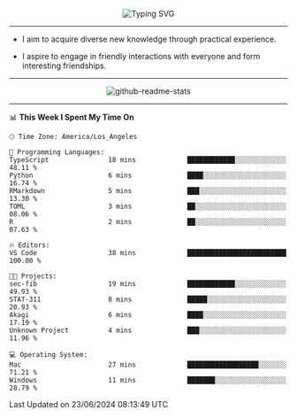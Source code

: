 <p align="center">
  <img src="https://readme-typing-svg.demolab.com?font=Fira+Code&weight=500&size=32&duration=2500&pause=1600&center=true&vCenter=true&random=false&width=1024&height=64&lines=Hi+there+%F0%9F%91%8B;I'm+delighted+you+could+make+it+here+%F0%9F%8E%89;I'm+Harry%2C+a+college+student+still+finding+my+way" alt="Typing SVG" />
</p>


---


- I aim to acquire diverse new knowledge through practical experience.

- I aspire to engage in friendly interactions with everyone and form interesting friendships.


---


<p align="center">
  <img src="https://github-readme-stats.vercel.app/api?username=Harry-Jing&show_icons=true" alt="github-readme-stats"/>
</p>


---

<!--START_SECTION:waka-->
📊 **This Week I Spent My Time On** 

```text
🕑︎ Time Zone: America/Los_Angeles

💬 Programming Languages: 
TypeScript               18 mins             ████████████░░░░░░░░░░░░░   48.11 % 
Python                   6 mins              ████░░░░░░░░░░░░░░░░░░░░░   16.74 % 
RMarkdown                5 mins              ███░░░░░░░░░░░░░░░░░░░░░░   13.30 % 
TOML                     3 mins              ██░░░░░░░░░░░░░░░░░░░░░░░   08.06 % 
R                        2 mins              ██░░░░░░░░░░░░░░░░░░░░░░░   07.63 % 

🔥 Editors: 
VS Code                  38 mins             █████████████████████████   100.00 % 

🐱‍💻 Projects: 
sec-fib                  19 mins             ████████████░░░░░░░░░░░░░   49.93 % 
STAT-311                 8 mins              █████░░░░░░░░░░░░░░░░░░░░   20.93 % 
Akagi                    6 mins              ████░░░░░░░░░░░░░░░░░░░░░   17.19 % 
Unknown Project          4 mins              ███░░░░░░░░░░░░░░░░░░░░░░   11.96 % 

💻 Operating System: 
Mac                      27 mins             ██████████████████░░░░░░░   71.21 % 
Windows                  11 mins             ███████░░░░░░░░░░░░░░░░░░   28.79 % 
```


 Last Updated on 23/06/2024 08:13:49 UTC
<!--END_SECTION:waka-->
